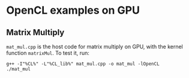 # OpenCL examples on GPU
## Matrix Multiply
`mat_mul.cpp` is the host code for matrix multiply on GPU, with the kernel function `matrixMul`.
To test it, run:
```
g++ -I"%CL%" -L"%CL_lib%" mat_mul.cpp -o mat_mul -lOpenCL
./mat_mul
```
